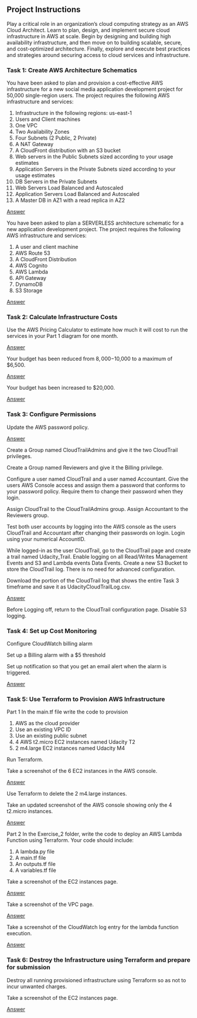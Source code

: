 ## Project Instructions
Play a critical role in an organization’s cloud computing strategy as an AWS Cloud Architect. Learn to plan, design, and implement secure cloud infrastructure in AWS at scale. Begin by designing and building high availability infrastructure, and then move on to building scalable, secure, and cost-optimized architecture. Finally, explore and execute best practices and strategies around securing access to cloud services and infrastructure.

### Task 1: Create AWS Architecture Schematics
You have been asked to plan and provision a cost-effective AWS infrastructure for a new social media application development project for 50,000 single-region users. The project requires the following AWS infrastructure and services:
1. Infrastructure in the following regions: us-east-1
2. Users and Client machines
3. One VPC
4. Two Availability Zones
5. Four Subnets (2 Public, 2 Private)
6. A NAT Gateway
7. A CloudFront distribution with an S3 bucket
8. Web servers in the Public Subnets sized according to your usage estimates
9. Application Servers in the Private Subnets sized according to your usage estimates
10. DB Servers in the Private Subnets
11. Web Servers Load Balanced and Autoscaled
12. Application Servers Load Balanced and Autoscaled
13. A Master DB in AZ1 with a read replica in AZ2

[Answer](https://github.com/mludden55/udacity-aws-cloud-architect/tree/master/Project2-DesignProvisionMonitorInAWS/Task1/Udacity_Diagram_1.pdf)

You have been asked to plan a SERVERLESS architecture schematic for a new application development project. The project requires the following AWS infrastructure and services:
1. A user and client machine
2. AWS Route 53
3. A CloudFront Distribution
4. AWS Cognito
5. AWS Lambda
6. API Gateway
7. DynamoDB
8. S3 Storage

[Answer](https://github.com/mludden55/udacity-aws-cloud-architect/tree/master/Project2-DesignProvisionMonitorInAWS/Task1/Udacity_Diagram_2.pdf)

### Task 2: Calculate Infrastructure Costs
Use the AWS Pricing Calculator to estimate how much it will cost to run the services in your Part 1 diagram for one month.

[Answer](https://github.com/mludden55/udacity-aws-cloud-architect/tree/master/Project2-DesignProvisionMonitorInAWS/Task2/Initial_Cost_Estimate.csv)

Your budget has been reduced from $8,000-$10,000 to a maximum of $6,500.

[Answer](https://github.com/mludden55/udacity-aws-cloud-architect/tree/master/Project2-DesignProvisionMonitorInAWS/Task2/Reduced_Cost_Estimate.csv)

Your budget has been increased to $20,000.

[Answer](https://github.com/mludden55/udacity-aws-cloud-architect/tree/master/Project2-DesignProvisionMonitorInAWS/Task2/Increased_Cost_Estimate.csv)

### Task 3: Configure Permissions
Update the AWS password policy.

[Answer](https://github.com/mludden55/udacity-aws-cloud-architect/tree/master/Project2-DesignProvisionMonitorInAWS/Task3/udacity_password_policy.png)

Create a Group named CloudTrailAdmins and give it the two CloudTrail privileges.

Create a Group named Reviewers and give it the Billing privilege.

Configure a user named CloudTrail and a user named Accountant. Give the users AWS Console access and assign them a password that conforms to your password policy. Require them to change their password when they login.

Assign CloudTrail to the CloudTrailAdmins group. Assign Accountant to the Reviewers group.

Test both user accounts by logging into the AWS console as the users CloudTrail and Accountant after changing their passwords on login. Login using your numerical AccountID.

While logged-in as the user CloudTrail, go to the CloudTrail page and create a trail named Udacity_Trail. Enable logging on all Read/Writes Management Events and S3 and Lambda events Data Events. Create a new S3 Bucket to store the CloudTrail log. There is no need for advanced configuration.

Download the portion of the CloudTrail log that shows the entire Task 3 timeframe and save it as UdacityCloudTrailLog.csv.

[Answer](https://github.com/mludden55/udacity-aws-cloud-architect/tree/master/Project2-DesignProvisionMonitorInAWS/Task3/UdacityCloudTrailLog.csv)

Before Logging off, return to the CloudTrail configuration page. Disable S3 logging.

### Task 4: Set up Cost Monitoring
Configure CloudWatch billing alarm

Set up a Billing alarm with a $5 threshold

Set up notification so that you get an email alert when the alarm is triggered.

[Answer](https://github.com/mludden55/udacity-aws-cloud-architect/tree/master/Project2-DesignProvisionMonitorInAWS/Task4/CloudWatch_alarm.png)

### Task 5: Use Terraform to Provision AWS Infrastructure
Part 1
In the main.tf file write the code to provision
1. AWS as the cloud provider
2. Use an existing VPC ID
3. Use an existing public subnet
4. 4 AWS t2.micro EC2 instances named Udacity T2
5. 2 m4.large EC2 instances named Udacity M4


Run Terraform.

Take a screenshot of the 6 EC2 instances in the AWS console.

[Answer](https://github.com/mludden55/udacity-aws-cloud-architect/tree/master/Project2-DesignProvisionMonitorInAWS/Task5/Exercise_1/Terraform_1_1.png)

Use Terraform to delete the 2 m4.large instances.

Take an updated screenshot of the AWS console showing only the 4 t2.micro instances.

[Answer](https://github.com/mludden55/udacity-aws-cloud-architect/tree/master/Project2-DesignProvisionMonitorInAWS/Task5/Exercise_1/Terraform_1_2.png)

Part 2
In the Exercise_2 folder, write the code to deploy an AWS Lambda Function using Terraform. Your code should include:

1. A lambda.py file
2. A main.tf file
3. An outputs.tf file
4. A variables.tf file


Take a screenshot of the EC2 instances page.

[Answer](https://github.com/mludden55/udacity-aws-cloud-architect/tree/master/Project2-DesignProvisionMonitorInAWS/Task5/Exercise_2/Terraform_2_1.png)

Take a screenshot of the VPC page.

[Answer](https://github.com/mludden55/udacity-aws-cloud-architect/tree/master/Project2-DesignProvisionMonitorInAWS/Task5/Exercise_2/Terraform_2_2.png)

Take a screenshot of the CloudWatch log entry for the lambda function execution.

[Answer](https://github.com/mludden55/udacity-aws-cloud-architect/tree/master/Project2-DesignProvisionMonitorInAWS/Task5/Exercise_2/Terraform_2_3.png)

### Task 6: Destroy the Infrastructure using Terraform and prepare for submission
Destroy all running provisioned infrastructure using Terraform so as not to incur unwanted charges.

Take a screenshot of the EC2 instances page.

[Answer](https://github.com/mludden55/udacity-aws-cloud-architect/tree/master/Project2-DesignProvisionMonitorInAWS/Task6/Terraform_destroyed.png)
